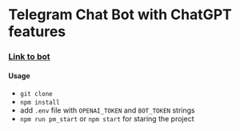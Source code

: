 # Telegram Chat Bot with ChatGPT features

### [Link to bot](https://t.me/chatting_gpt3_bot)

#### Usage

- `git clone`
- `npm install`
- add `.env` file with `OPENAI_TOKEN` and `BOT_TOKEN` strings
- `npm run pm_start` or `npm start` for staring the project
